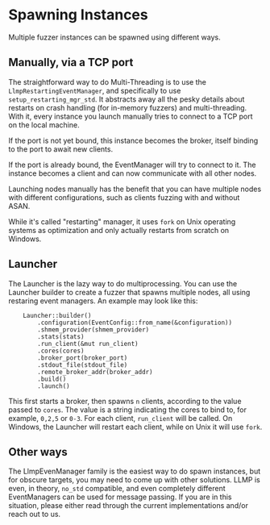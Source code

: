 # Spawning Instances

Multiple fuzzer instances can be spawned using different ways.

## Manually, via a TCP port

The straightforward way to do Multi-Threading is to use the `LlmpRestartingEventManager`, and specifically to use `setup_restarting_mgr_std`.
It abstracts away all the pesky details about restarts on crash handling (for in-memory fuzzers) and multi-threading.
With it, every instance you launch manually tries to connect to a TCP port on the local machine.

If the port is not yet bound, this instance becomes the broker, itself binding to the port to await new clients.

If the port is already bound, the EventManager will try to connect to it.
The instance becomes a client and can now communicate with all other nodes.

Launching nodes manually has the benefit that you can have multiple nodes with different configurations, such as clients fuzzing with and without ASAN.

While it's called "restarting" manager, it uses `fork` on Unix operating systems as optimization and only actually restarts from scratch on Windows.

## Launcher

The Launcher is the lazy way to do multiprocessing.
You can use the Launcher builder to create a fuzzer that spawns multiple nodes, all using restaring event managers.
An example may look like this:

```rust,ignore
    Launcher::builder()
        .configuration(EventConfig::from_name(&configuration))
        .shmem_provider(shmem_provider)
        .stats(stats)
        .run_client(&mut run_client)
        .cores(cores)
        .broker_port(broker_port)
        .stdout_file(stdout_file)
        .remote_broker_addr(broker_addr)
        .build()
        .launch()
```

This first starts a broker, then spawns `n` clients, according to the value passed to `cores`.
The value is a string indicating the cores to bind to, for example, `0,2,5` or `0-3`.
For each client, `run_client` will be called.
On Windows, the Launcher will restart each client, while on Unix it will use `fork`.

## Other ways

The LlmpEvenManager family is the easiest way to do spawn instances, but for obscure targets, you may need to come up with other solutions.
LLMP is even, in theory, `no_std` compatible, and even completely different EventManagers can be used for message passing.
If you are in this situation, please either read through the current implementations and/or reach out to us.